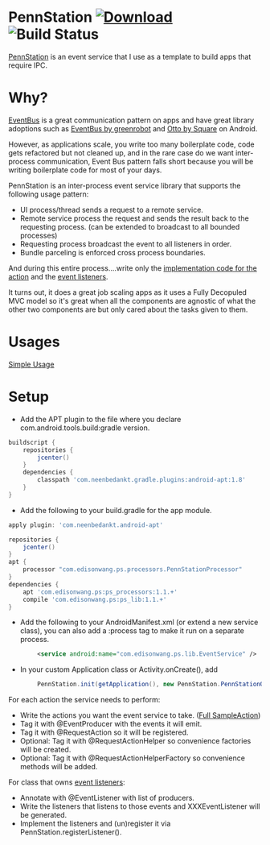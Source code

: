 # PennStation   [ ![Download](https://api.bintray.com/packages/edisonw/android/PennStation/images/download.svg) ](https://bintray.com/edisonw/android/PennStation/_latestVersion) ![Build Status](https://travis-ci.org/edisonw/PennStation.svg?branch=master)

[PennStation] is an event service that I use as a template to build apps that require IPC.

# Why?

[EventBus] is a great communication pattern on apps and have great library adoptions such as [EventBus by greenrobot] and [Otto by Square] on Android.

However, as applications scale, you write too many boilerplate code, code gets refactored but not cleaned up, and in the rare case do we want inter-process communication, Event Bus pattern falls short because you will be writing boilerplate code for most of your days.

PennStation is an inter-process event service library that supports the following usage pattern:

 * UI process/thread sends a request to a remote service. 
 * Remote service process the request and sends the result back to the requesting process. (can be extended to broadcast to all bounded processes)
 * Requesting process broadcast the event to all listeners in order. 
 * Bundle parceling is enforced cross process boundaries.

And during this entire process....write only the [implementation code for the action] and the [event listeners].

It turns out, it does a great job scaling apps as it uses a Fully Decopuled MVC model so it's great when all the components are agnostic of what the other two components are but only cared about the tasks given to them. 
 
# Usages

[Simple Usage]
 
# Setup

* Add the APT plugin to the file where you declare com.android.tools.build:gradle version. 
```gradle
buildscript {
    repositories {
        jcenter()
    }
    dependencies {
        classpath 'com.neenbedankt.gradle.plugins:android-apt:1.8'
    }
}
```

* Add the following to your build.gradle for the app module. 
```gradle
apply plugin: 'com.neenbedankt.android-apt'

repositories {
    jcenter()
}
apt {
    processor "com.edisonwang.ps.processors.PennStationProcessor"
}
dependencies {
    apt 'com.edisonwang.ps:ps_processors:1.1.+'
    compile 'com.edisonwang.ps:ps_lib:1.1.+'
}
```

* Add the following to your AndroidManifest.xml (or extend a new service class), you can also add a :process tag to make it run on a separate process.
```xml
        <service android:name="com.edisonwang.ps.lib.EventService" />
```
* In your custom Application class or Activity.onCreate(), add 
```java
        PennStation.init(getApplication(), new PennStation.PennStationOptions(EventService.class /* or extended class */ ));
```

For each action the service needs to perform: 

* Write the actions you want the event service to take. ([Full SampleAction])
* Tag it with @EventProducer with the events it will emit.
* Tag it with @RequestAction so it will be registered.
* Optional: Tag it with @RequestActionHelper so convenience factories will be created.
* Optional: Tag it with @RequestActionHelperFactory so convenience methods will be added.

For class that owns [event listeners]:

* Annotate with @EventListener with list of producers.
* Write the listeners that listens to those events and XXXEventListener will be generated.
* Implement the listeners and (un)register it via PennStation.registerListener().

[Simple Usage]: https://github.com/edisonw/PennStation/wiki/Simple-Usage
[PennStation]: https://github.com/edisonw/Ipes
[EventBus]: https://github.com/google/guava/wiki/EventBusExplained
[Otto by Square]: http://square.github.io/otto/
[EventBus by greenrobot]: https://github.com/greenrobot/
[implementation code for the action]: https://github.com/edisonw/PennStation/blob/master/sample-app/src/main/java/com/edisonwang/ps/sample/SimpleAction.java
[event listeners]: https://github.com/edisonw/PennStation/blob/master/sample-app/src/main/java/com/edisonwang/ps/sample/SampleActivity.java
[Full SampleAction]: https://github.com/edisonw/PennStation/blob/master/sample-app/src/main/java/com/edisonwang/ps/sample/ComplicatedAction.java
